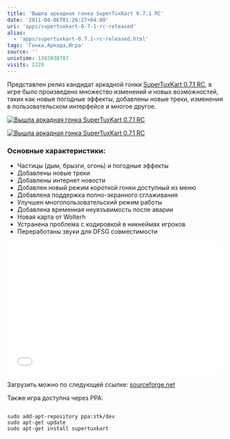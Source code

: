 ```yaml
---
title: 'Вышла аркадная гонка SuperTuxKart 0.7.1 RC'
date: '2011-04-06T01:26:27+04:00'
uri: 'apps/supertuxkart-0-7-1-rc-released'
alias: 
  - 'apps/supertuxkart-0.7.1-rc-released.html'
tags: 'Гонка,Аркада,Игра'
source: ''
unixtime: 1302038787
visits: 2220
---
```

Представлен релиз кандидат аркадной гонки [SuperTuxKart 0.7.1 RC](http://supertuxkart.blogspot.com/2011/04/supertuxkart-071-release-candidate-1.html), в игре было произведено множество изменений и новых возможностей, таких как новые погодные эффекты, добавлены новые треки, изменения в пользовательском интерфейсе и многое другое.

[![Вышла аркадная гонка SuperTuxKart 0.7.1 RC](img/2011/04/06/01-00/stk2-1-5593528920-o.jpg)](img/2011/04/06/01-00/stk2-1-5593528920-o.jpg)

[![Вышла аркадная гонка SuperTuxKart 0.7.1 RC](img/2011/04/06/01-00/stk1-5592938019-o.jpg)](img/2011/04/06/01-00/stk1-5592938019-o.jpg)

### Основные характеристики:

*   Частицы (дым, брызги, огонь) и погодные эффекты
*   Добавлены новые треки
*   Добавлены ​​интернет новости
*   Добавлен новый режим короткой гонки доступный из меню
*   Добавлена ​​поддержка полно-экранного сглаживания
*   Улучшен многопользовательский режим работы
*   Добавлена временная неуязъвимость после аварии
*   Новая карта от Wolterh
*   Устранена проблема с кодировкой в никнеймах игроков
*   Переработаны звуки для DFSG совместимости

<iframe title="YouTube video player" width="500" height="311" src="//www.youtube.com/embed/OB8B8ZxufEs" frameborder="0" allowfullscreen=""></iframe>

Загрузить можно по следующей ссылке: [sourceforge.net](http://sourceforge.net/projects/supertuxkart/files/SuperTuxKart/0.7.1/)

Также игра доступна через PPA:

```

sudo add-apt-repository ppa:stk/dev
sudo apt-get update
sudo apt-get install supertuxkart
```
